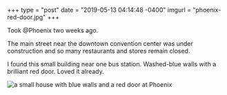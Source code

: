 +++
type = "post"
date = "2019-05-13 04:14:48 -0400"
imgurl = "phoenix-red-door.jpg"
+++

Took @Phoenix two weeks ago.  

The main street near the downtown convention center was under construction and so many restaurants and stores remain closed.  

I found this small building near one bus station. Washed-blue walls with a brilliant red door. Loved it already.  

![a small house with blue walls and a red door at Phoenix](https://s3.us-east-2.amazonaws.com/ying-ish/miniposts/phoenix-red-door.jpg)
